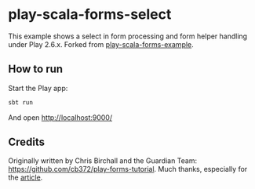 # play-scala-forms-select

This example shows a select in form processing and form helper handling under Play 2.6.x.
Forked from [play-scala-forms-example](https://github.com/playframework/play-scala-forms-example).

## How to run

Start the Play app:

```bash
sbt run
```

And open [http://localhost:9000/](http://localhost:9000/)

## Credits

Originally written by Chris Birchall and the Guardian Team: <https://github.com/cb372/play-forms-tutorial>.  Much thanks, especially for the [article](https://www.theguardian.com/info/developer-blog/2015/dec/30/how-to-add-a-form-to-a-play-application).

